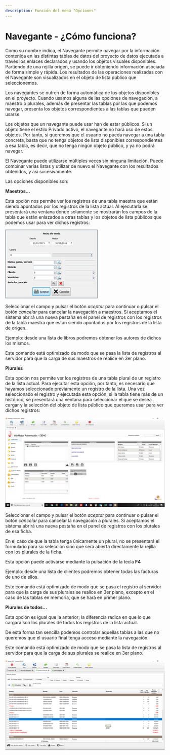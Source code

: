 ```yaml
---
description: Función del menú "Opciones"
---
```


# Navegante - ¿Cómo funciona?

Como su nombre indica, el Navegante permite navegar por la información contenida en las distintas tablas de datos del proyecto de datos ejecutada a través los enlaces declarados y usando los objetos visuales disponibles. Partiendo de una rejilla origen, se puede ir obteniendo información asociada de forma simple y rápida. Los resultados de las operaciones realizadas con el Navegante son visualizados en el objeto de lista público que seleccionemos.

Los navegantes se nutren de forma automática de los objetos disponibles en el proyecto. Cuando usamos alguna de las opciones de navegación, a maestro o plurales, además de presentar las tablas por las que podemos navegar, presenta los objetos correspondientes a las tablas que pueden usarse.

Los objetos que un navegante puede usar han de estar públicos. Si un objeto tiene el estilo Privado activo, el navegante no hará uso de estos objetos. Por tanto, si queremos que el usuario no pueda navegar a una tabla concreta, basta que no tenga objetos de lista disponibles correspondientes a esa tabla, es decir, que no tenga ningún objeto público, y ya no podrá navegar.

El Navegante puede utilizarse múltiples veces sin ninguna limitación. Puede combinar varias listas y utilizar de nuevo el Navegante con los resultados obtenidos, y así sucesivamente.

Las opciones disponibles son:

**Maestros…**

Esta opción nos permite ver los registros de una tabla maestra que están siendo apuntados por los registros de la lista actual. Al ejecutarla se presentará una ventana donde solamente se mostrarán los campos de la tabla que están enlazados a otras tablas y los objetos de lista públicos que podemos usar para ver dichos registros:

![](../../.gitbook/assets/image%20%2894%29.png)

Seleccionar el campo y pulsar el botón _aceptar_ para continuar o pulsar el botón _cancelar_ para cancelar la navegación a maestros. Si aceptamos el sistema abrirá una nueva pestaña en el panel de registros con los registros de la tabla maestra que están siendo apuntados por los registros de la lista de origen.

Ejemplo: desde una lista de libros podremos obtener los autores de dichos los mismos.

Este comando está optimizado de modo que se pasa la lista de registros al servidor para que la carga de sus maestros se realice en 3er plano.

**Plurales**

Esta opción nos permite ver los registros de una tabla plural de un registro de la lista actual. Para ejecutar esta opción, por tanto, es necesario que hayamos seleccionado previamente un registro de la lista. Una vez seleccionado el registro y ejecutada esta opción, si la tabla tiene más de un histórico, se presentará una ventana para seleccionar el que se desea cargar y la selección del objeto de lista público que queramos usar para ver dichos registros:

![](../../.gitbook/assets/image%20%28244%29.png)

Seleccionar el campo y pulsar el botón _aceptar_ para continuar o pulsar el botón _cancelar_ para cancelar la navegación a plurales. Si aceptamos el sistema abrirá una nueva pestaña en el panel de registros con los plurales de esa ficha.

En el caso de que la tabla tenga únicamente un plural, no se presentará el formulario para su selección sino que será abierta directamente la rejilla con los plurales de la ficha.

Esta opción puede activarse mediante la pulsación de la tecla **F4**

Ejemplo: desde una lista de clientes podremos obtener todas las facturas de uno de ellos.

Este comando está optimizado de modo que se pasa el registro al servidor para que la carga de sus plurales se realice en 3er plano, excepto en el caso de las tablas en memoria, que se hará en primer plano.

**Plurales de todos…**

Esta opción es igual que la anterior; la diferencia radica en que lo que cargará son los plurales de todos los registros de la lista actual.

De esta forma tan sencilla podemos controlar aquellas tablas a las que no queremos que el usuario final tenga acceso mediante la navegación.

Este comando está optimizado de modo que se pasa la lista de registros al servidor para que la carga de sus plurales se realice en 3er plano.

![](../../.gitbook/assets/image%20%2836%29.png)

